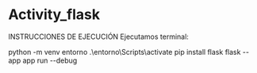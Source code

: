 # Activity_flask
INSTRUCCIONES DE EJECUCIÓN
Ejecutamos terminal:

python -m venv entorno
.\entorno\Scripts\activate
pip install flask
flask --app app run --debug

